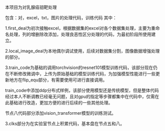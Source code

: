 本项目为对乳腺癌钼靶处理

包含：对，excel，txt，图片的处理代码，训练代码
其中：

1.first_deal为初次接触excel，根据数据集的excel对各个数据集处理，主要为重命名处理，列的增删除改添加，处理良恶性区分处理的代码，为最初阶段所使用建立。

2.local_image_deal为本地偶尔调试使用，后续对数据集分割，图像数据增强处理的部分。

3.train_code为基础的调用torchvision的resnet101模型训练代码，该部分现在仍在不断修改微调中，上传为原始基础的模型训练代码，为加强模型性能进行一些更新地方在flip_equ部分，有需要使用可进行直接调用。



train_code中添加ddp分布式样例，该部分使用模型还是传统模型，但是整体代码经过本人不断调教已经毫无问题，且对gpu的指定等步骤都集中在代码中，仅需在此基础进行改造，更加方便的进行后续的一些其他处理。



节点八代码部分添加vision_transformer模型的训练测试。



3.clks部分为在实验室节点上积累代码，基本盘在节点五和八。